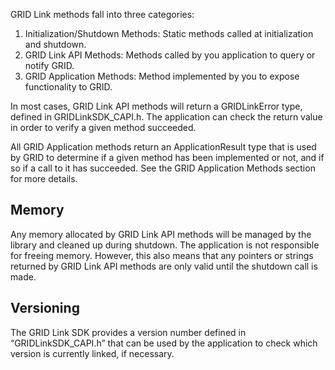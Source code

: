 GRID Link methods fall into three categories:
1. Initialization/Shutdown Methods: Static methods called at initialization and shutdown.
2. GRID Link API Methods: Methods called by you application to query or notify GRID.
3. GRID Application Methods: Method implemented by you to expose functionality to GRID.

In most cases, GRID Link API methods will return a GRIDLinkError type, defined in GRIDLinkSDK_CAPI.h. The application can check the return value in order to verify a given method succeeded.

All GRID Application methods return an ApplicationResult type that is used by GRID to determine if a given method has been implemented or not, and if so if a call to it has succeeded. See the GRID Application Methods section for more details.

## Memory
Any memory allocated by GRID Link API methods will be managed by the library and cleaned up during shutdown. The application is not responsible for freeing memory. However, this also means that any pointers or strings returned by GRID Link API methods are only valid until the shutdown call is made.

## Versioning
The GRID Link SDK provides a version number defined in “GRIDLinkSDK_CAPI.h” that can be used by the application to check which version is currently linked, if necessary.
